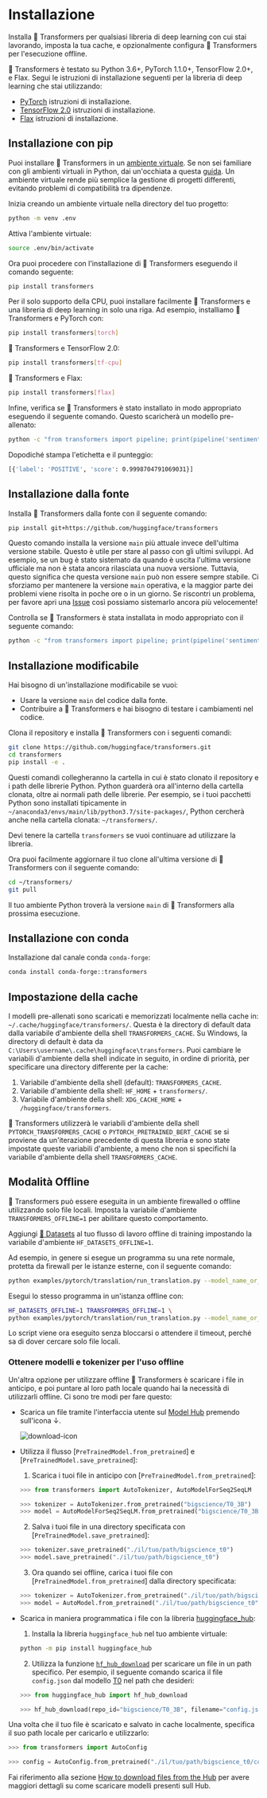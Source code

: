 <!---
Copyright 2022 The HuggingFace Team. All rights reserved.

Licensed under the Apache License, Version 2.0 (the "License");
you may not use this file except in compliance with the License.
You may obtain a copy of the License at

    http://www.apache.org/licenses/LICENSE-2.0

Unless required by applicable law or agreed to in writing, software
distributed under the License is distributed on an "AS IS" BASIS,
WITHOUT WARRANTIES OR CONDITIONS OF ANY KIND, either express or implied.
See the License for the specific language governing permissions and
limitations under the License.

⚠️ Note that this file is in Markdown but contain specific syntax for our doc-builder (similar to MDX) that may not be
rendered properly in your Markdown viewer.

-->

# Installazione

Installa 🤗 Transformers per qualsiasi libreria di deep learning con cui stai lavorando, imposta la tua cache, e opzionalmente configura 🤗 Transformers per l'esecuzione offline.

🤗 Transformers è testato su Python 3.6+, PyTorch 1.1.0+, TensorFlow 2.0+, e Flax. Segui le istruzioni di installazione seguenti per la libreria di deep learning che stai utilizzando:

* [PyTorch](https://pytorch.org/get-started/locally/) istruzioni di installazione.
* [TensorFlow 2.0](https://www.tensorflow.org/install/pip) istruzioni di installazione.
* [Flax](https://flax.readthedocs.io/en/latest/) istruzioni di installazione.

## Installazione con pip

Puoi installare 🤗 Transformers in un [ambiente virtuale](https://docs.python.org/3/library/venv.html). Se non sei familiare con gli ambienti virtuali in Python, dai un'occhiata a questa [guida](https://packaging.python.org/guides/installing-using-pip-and-virtual-environments/). Un ambiente virtuale rende più semplice la gestione di progetti differenti, evitando problemi di compatibilità tra dipendenze.

Inizia creando un ambiente virtuale nella directory del tuo progetto:

```bash
python -m venv .env
```

Attiva l'ambiente virtuale:

```bash
source .env/bin/activate
```

Ora puoi procedere con l'installazione di 🤗 Transformers eseguendo il comando seguente:

```bash
pip install transformers
```

Per il solo supporto della CPU, puoi installare facilmente 🤗 Transformers e una libreria di deep learning in solo una riga. Ad esempio, installiamo 🤗 Transformers e PyTorch con:

```bash
pip install transformers[torch]
```

🤗 Transformers e TensorFlow 2.0:

```bash
pip install transformers[tf-cpu]
```

🤗 Transformers e Flax:

```bash
pip install transformers[flax]
```

Infine, verifica se 🤗 Transformers è stato installato in modo appropriato eseguendo il seguente comando. Questo scaricherà un modello pre-allenato:

```bash
python -c "from transformers import pipeline; print(pipeline('sentiment-analysis')('we love you'))"
```

Dopodiché stampa l'etichetta e il punteggio:

```bash
[{'label': 'POSITIVE', 'score': 0.9998704791069031}]
```

## Installazione dalla fonte

Installa 🤗 Transformers dalla fonte con il seguente comando:

```bash
pip install git+https://github.com/huggingface/transformers
```

Questo comando installa la versione `main` più attuale invece dell'ultima versione stabile. Questo è utile per stare al passo con gli ultimi sviluppi. Ad esempio, se un bug è stato sistemato da quando è uscita l'ultima versione ufficiale ma non è stata ancora rilasciata una nuova versione. Tuttavia, questo significa che questa versione `main` può non essere sempre stabile. Ci sforziamo per mantenere la versione `main` operativa, e la maggior parte dei problemi viene risolta in poche ore o in un giorno. Se riscontri un problema, per favore apri una [Issue](https://github.com/huggingface/transformers/issues) così possiamo sistemarlo ancora più velocemente!

Controlla se 🤗 Transformers è stata installata in modo appropriato con il seguente comando:

```bash
python -c "from transformers import pipeline; print(pipeline('sentiment-analysis')('I love you'))"
```

## Installazione modificabile

Hai bisogno di un'installazione modificabile se vuoi:

* Usare la versione `main` del codice dalla fonte.
* Contribuire a 🤗 Transformers e hai bisogno di testare i cambiamenti nel codice.

Clona il repository e installa 🤗 Transformers con i seguenti comandi:

```bash
git clone https://github.com/huggingface/transformers.git
cd transformers
pip install -e .
```

Questi comandi collegheranno la cartella in cui è stato clonato il repository e i path delle librerie Python. Python guarderà ora all'interno della cartella clonata, oltre ai normali path delle librerie. Per esempio, se i tuoi pacchetti Python sono installati tipicamente in `~/anaconda3/envs/main/lib/python3.7/site-packages/`, Python cercherà anche nella cartella clonata: `~/transformers/`.

<Tip warning={true}>

Devi tenere la cartella `transformers` se vuoi continuare ad utilizzare la libreria.

</Tip>

Ora puoi facilmente aggiornare il tuo clone all'ultima versione di 🤗 Transformers con il seguente comando:

```bash
cd ~/transformers/
git pull
```

Il tuo ambiente Python troverà la versione `main` di 🤗 Transformers alla prossima esecuzione.

## Installazione con conda

Installazione dal canale conda `conda-forge`:

```bash
conda install conda-forge::transformers
```

## Impostazione della cache

I modelli pre-allenati sono scaricati e memorizzati localmente nella cache in: `~/.cache/huggingface/transformers/`. Questa è la directory di default data dalla variabile d'ambiente della shell `TRANSFORMERS_CACHE`. Su Windows, la directory di default è data da `C:\Users\username\.cache\huggingface\transformers`. Puoi cambiare le variabili d'ambiente della shell indicate in seguito, in ordine di priorità, per specificare una directory differente per la cache:

1. Variabile d'ambiente della shell (default): `TRANSFORMERS_CACHE`.
2. Variabile d'ambiente della shell: `HF_HOME` + `transformers/`.
3. Variabile d'ambiente della shell: `XDG_CACHE_HOME` + `/huggingface/transformers`.

<Tip>

🤗 Transformers utilizzerà le variabili d'ambiente della shell `PYTORCH_TRANSFORMERS_CACHE` o `PYTORCH_PRETRAINED_BERT_CACHE` se si proviene da un'iterazione precedente di questa libreria e sono state impostate queste variabili d'ambiente, a meno che non si specifichi la variabile d'ambiente della shell `TRANSFORMERS_CACHE`.

</Tip>

## Modalità Offline

🤗 Transformers può essere eseguita in un ambiente firewalled o offline utilizzando solo file locali. Imposta la variabile d'ambiente `TRANSFORMERS_OFFLINE=1` per abilitare questo comportamento.

<Tip>

Aggiungi [🤗 Datasets](https://hf-mirror.com/docs/datasets/) al tuo flusso di lavoro offline di training impostando la variabile d'ambiente `HF_DATASETS_OFFLINE=1`.

</Tip>

Ad esempio, in genere si esegue un programma su una rete normale, protetta da firewall per le istanze esterne, con il seguente comando:

```bash
python examples/pytorch/translation/run_translation.py --model_name_or_path google-t5/t5-small --dataset_name wmt16 --dataset_config ro-en ...
```

Esegui lo stesso programma in un'istanza offline con:

```bash
HF_DATASETS_OFFLINE=1 TRANSFORMERS_OFFLINE=1 \
python examples/pytorch/translation/run_translation.py --model_name_or_path google-t5/t5-small --dataset_name wmt16 --dataset_config ro-en ...
```

Lo script viene ora eseguito senza bloccarsi o attendere il timeout, perché sa di dover cercare solo file locali.

### Ottenere modelli e tokenizer per l'uso offline

Un'altra opzione per utilizzare offline 🤗 Transformers è scaricare i file in anticipo, e poi puntare al loro path locale quando hai la necessità di utilizzarli offline. Ci sono tre modi per fare questo:

* Scarica un file tramite l'interfaccia utente sul [Model Hub](https://hf-mirror.com/models) premendo sull'icona ↓.

    ![download-icon](https://hf-mirror.com/datasets/huggingface/documentation-images/resolve/main/download-icon.png)

* Utilizza il flusso [`PreTrainedModel.from_pretrained`] e [`PreTrainedModel.save_pretrained`]:

    1. Scarica i tuoi file in anticipo con [`PreTrainedModel.from_pretrained`]:

    ```py
    >>> from transformers import AutoTokenizer, AutoModelForSeq2SeqLM

    >>> tokenizer = AutoTokenizer.from_pretrained("bigscience/T0_3B")
    >>> model = AutoModelForSeq2SeqLM.from_pretrained("bigscience/T0_3B")
    ```

    2. Salva i tuoi file in una directory specificata con [`PreTrainedModel.save_pretrained`]:

    ```py
    >>> tokenizer.save_pretrained("./il/tuo/path/bigscience_t0")
    >>> model.save_pretrained("./il/tuo/path/bigscience_t0")
    ```

    3. Ora quando sei offline, carica i tuoi file con [`PreTrainedModel.from_pretrained`] dalla directory specificata:

    ```py
    >>> tokenizer = AutoTokenizer.from_pretrained("./il/tuo/path/bigscience_t0")
    >>> model = AutoModel.from_pretrained("./il/tuo/path/bigscience_t0")
    ```

* Scarica in maniera programmatica i file con la libreria [huggingface_hub](https://github.com/huggingface/huggingface_hub/tree/main/src/huggingface_hub):

    1. Installa la libreria `huggingface_hub` nel tuo ambiente virtuale:

    ```bash
    python -m pip install huggingface_hub
    ```

    2. Utilizza la funzione [`hf_hub_download`](https://hf-mirror.com/docs/hub/adding-a-library#download-files-from-the-hub) per scaricare un file in un path specifico. Per esempio, il seguente comando scarica il file `config.json` dal modello [T0](https://hf-mirror.com/bigscience/T0_3B) nel path che desideri:

    ```py
    >>> from huggingface_hub import hf_hub_download

    >>> hf_hub_download(repo_id="bigscience/T0_3B", filename="config.json", cache_dir="./il/tuo/path/bigscience_t0")
    ```

Una volta che il tuo file è scaricato e salvato in cache localmente, specifica il suo path locale per caricarlo e utilizzarlo:

```py
>>> from transformers import AutoConfig

>>> config = AutoConfig.from_pretrained("./il/tuo/path/bigscience_t0/config.json")
```

<Tip>

Fai riferimento alla sezione [How to download files from the Hub](https://hf-mirror.com/docs/hub/how-to-downstream) per avere maggiori dettagli su come scaricare modelli presenti sull Hub.

</Tip>

